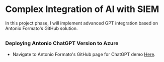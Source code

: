 # Complex Integration of AI with SIEM

In this project phase, I will implement advanced GPT integration based on Antonio Formato's GitHub solution.

<h2></h2>

<h3>Deploying Antonio ChatGPT Version to Azure</h3>

- Navigate to Antonio Formato's GitHub page for ChatGPT demo [Here](https://github.com/format81/MicrosoftSentinel-ChatGPT-playbook).
